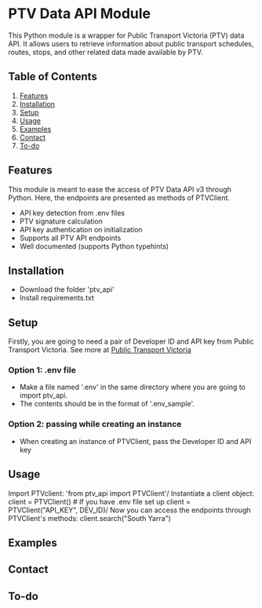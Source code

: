 # PTV Data API Module

This Python module is a wrapper for Public Transport Victoria (PTV) data API. It allows users to retrieve information about public transport schedules, routes, stops, and other related data made available by PTV.

## Table of Contents

1. [Features](#features)
2. [Installation](#installation)
3. [Setup](#setup)
4. [Usage](#usage)
5. [Examples](#examples)
6. [Contact](#contact)
7. [To-do](#to-do)

## Features
This module is meant to ease the access of PTV Data API v3 through Python. Here, the endpoints are presented as methods of PTVClient.
- API key detection from .env files
- PTV signature calculation
- API key authentication on initialization
- Supports all PTV API endpoints
- Well documented (supports Python typehints)
  
## Installation
- Download the folder 'ptv_api'
- Install requirements.txt

## Setup
Firstly, you are going to need a pair of Developer ID and API key from Public Transport Victoria. See more at [Public Transport Victoria](https://www.ptv.vic.gov.au/footer/data-and-reporting/datasets/ptv-timetable-api/)
### Option 1: .env file
- Make a file named '.env' in the same directory where you are going to import ptv_api.
- The contents should be in the format of '.env_sample'.
### Option 2: passing while creating an instance
- When creating an instance of PTVClient, pass the Developer ID and API key

## Usage
Import PTVclient:
'from ptv_api import PTVClient'/
Instantiate a client object:
client = PTVClient() # If you have .env file set up
client = PTVClient("API_KEY", DEV_ID)/
Now you can access the endpoints through PTVClient's methods:
client.search("South Yarra")

## Examples
## Contact
## To-do

